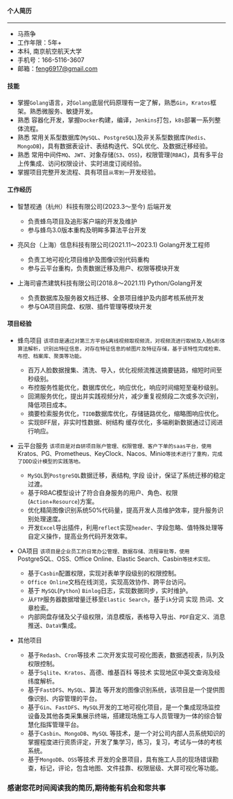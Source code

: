 #### 个人简历

---

- 马燕争
- 工作年限：5年+
- 本科, 南京航空航天大学
- 手机号：166-5116-3607
- 邮箱：<feng6917@gmail.com>

#### 技能

- 掌握`Golang`语言，对`Golang`底层代码原理有一定了解，熟悉`Gin`，`Kratos`框架。熟悉微服务、敏捷开发。
- 熟悉 容器化开发，掌握`Docker`构建，编译，`Jenkins`打包，`k8s`部署一系列整体流程。
- 熟悉 常用关系型数据库(`MySQL`、`PostgreSQL`)及非关系型数据库(`Redis`、`MongoDB`)，具有数据表设计、表结构迭代、SQL优化、及数据迁移经验。
- 熟悉 常用中间件`MQ`、`JWT`、对象存储(`S3`、`OSS`)，权限管理(`RBAC`)，具有多平台上传集成、访问权限设计、实时进度订阅经验。
- 掌握项目完整开发流程、具有项目`从零到一`开发经验。

#### 工作经历

- 智慧视通（杭州）科技有限公司(2023.3～至今) 后端开发
  - 负责蜂鸟项目及追形客户端的开发及维护
  - 参与蜂鸟3.0版本重构及明眸多算法平台开发

- 亮风台（上海）信息科技有限公司(2021.11～2023.1) Golang开发工程师
  - 负责工地可视化项目维护及图像识别代码重构
  - 参与云平台重构，负责数据迁移及用户、权限等模块开发  
  
- 上海司睿杰建筑科技有限公司(2018.8～2021.11) Python/Golang开发
  - 负责数据库及服务器文档迁移、全景项目维护及内部考核系统开发
  - 参与OA项目网盘、权限、插件管理等模块开发

#### 项目经验

- 蜂鸟项目
    `该项目是通过对第三方平台&离线视频取视频流，对视频流进行取帧及人脸&形体算法解析，识别出特征信息，对存在特征信息的帧图片及特征存储，基于该特性完成检索、布控、档案库、聚类等功能。`

  - 百万人脸数据搜集、清洗、导入，优化视频流推送摘要链路，缩短时间至秒级别。
  - 布控服务性能优化，数据库优化，响应优化，响应时间缩短至毫秒级别。
  - 回溯服务优化，提出并实践视频分片，减少重复视频段二次或多次识别，降低项目成本。
  - 摘要检索服务优化，`TIDB`数据库优化，存储链路优化，缩略图响应优化。
  - 实现BFF层，非实时性数据、树结构 缓存优化，多端刷新数据通过订阅进行响应。

- 云平台服务
    `该项目是对自研项目账户管理、权限管理、客户下单的saas平台，使用`Kratos`、`PG`、`Prometheus`、`KeyClock`、`Nacos`、`Minio`等技术进行了重构，完成了DDD设计模型的实践落地。`

  - `MySQL`到`PostgreSQL`数据迁移，表结构, 字段 设计，保证了系统迁移的稳定过渡。
  - 基于RBAC模型设计了符合自身服务的用户、角色、权限(`Action`+`Resource`)方案。
  - 优化精简图像识别系统50%代码量，提高开发人员维护效率，提升服务识别处理速度。
  - 开发`Excel`导出插件，利用`reflect`实现`header`、字段忽略、值特殊处理等自定义操作，提高业务代码开发效率。

- OA项目
    `该项目是企业员工的日常办公管理、数据存储、流程审批等，使用`PostgreSQL`、`OSS`、`Office Online`、`Elastic Search`、`Casbin`等技术实现。`

  - 基于`Casbin`配置权限，实现对表单字段级别的权限控制。
  - `Office Online`文档在线浏览，实现高效协作、跨平台访问。
  - 基于 `MySQL`(`Python`) `Binlog`日志，实现数据同步，实时维护。
  - 从`FTP`服务器数据增量迁移至`Elastic Search`，基于`ik`分词 实现 热词、文章检索。
  - 内部网盘存储及父子级权限，消息模版，表格导入导出、`PDF`自定义、消息推送、`DataV`集成。

- 其他项目
  
  - 基于`Redash`、`Cron`等技术 二次开发实现可视化图表，数据透视表，队列及权限控制。
  - 基于`Sqlite`、`Kratos`、高德、维基百科 等技术 实现地区中英文查询及经纬度解析。
  - 基于`FastDFS`、`MySQL`、算法 等开发的图像识别系统，该项目是一个提供图像识别、内容管理的平台。
  - 基于`Gin`、`FastDFS`、`MySQL`开发的工地可视化项目，是一个集成现场监控设备及其他各类采集展示终端，搭建现场施工与人员管理为一体的综合智慧化指挥管理平台。
  - 基于`Casbin`、`MongoDB`、`MySQL` 等技术，是一个对公司内部人员系统知识的掌握程度进行资质评定，开发了集学习，练习，复习，考试与一体的考核系统。
  - 基于`MongoDB`、`OSS`等技术 开发的全景项目，具有施工人员的现场错误勘查，标记，评论，包含地图、文件挂靠、权限层级、大屏可视化等功能。
  
### 感谢您花时间阅读我的简历,期待能有机会和您共事
